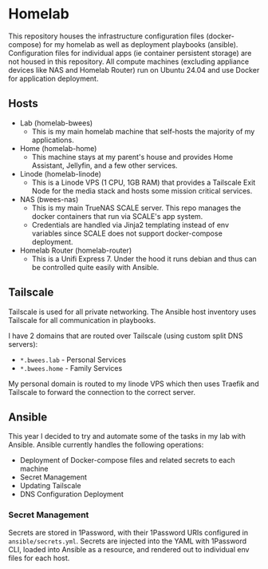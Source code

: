 # Homelab

This repository houses the infrastructure configuration files (docker-compose) for my homelab as well as deployment playbooks (ansible). Configuration files for individual apps (ie container persistent storage) are not housed in this repository. All compute machines (excluding appliance devices like NAS and Homelab Router) run on Ubuntu 24.04 and use Docker for application deployment.

## Hosts

- Lab (homelab-bwees)
  - This is my main homelab machine that self-hosts the majority of my applications.
- Home (homelab-home)
  - This machine stays at my parent's house and provides Home Assistant, Jellyfin, and a few other services.
- Linode (homelab-linode)
  - This is a Linode VPS (1 CPU, 1GB RAM) that provides a Tailscale Exit Node for the media stack and hosts some mission critical services.
- NAS (bwees-nas)
  - This is my main TrueNAS SCALE server. This repo manages the docker containers that run via SCALE's app system.
  - Credentials are handled via Jinja2 templating instead of env variables since SCALE does not support docker-compose deployment.
- Homelab Router (homelab-router)
  - This is a Unifi Express 7. Under the hood it runs debian and thus can be controlled quite easily with Ansible.

## Tailscale

Tailscale is used for all private networking. The Ansible host inventory uses Tailscale for all communication in playbooks.

I have 2 domains that are routed over Tailscale (using custom split DNS servers):

- `*.bwees.lab` - Personal Services
- `*.bwees.home` - Family Services

My personal domain is routed to my linode VPS which then uses Traefik and Tailscale to forward the connection to the correct server.

## Ansible

This year I decided to try and automate some of the tasks in my lab with Ansible. Ansible currently handles the following operations:

- Deployment of Docker-compose files and related secrets to each machine
- Secret Management
- Updating Tailscale
- DNS Configuration Deployment

### Secret Management

Secrets are stored in 1Password, with their 1Password URIs configured in `ansible/secrets.yml`. Secrets are injected into the YAML with 1Password CLI, loaded into Ansible as a resource, and rendered out to individual env files for each host.
